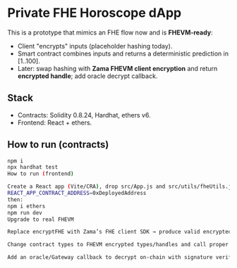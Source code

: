 # Private FHE Horoscope dApp

This is a prototype that mimics an FHE flow now and is **FHEVM-ready**:
- Client "encrypts" inputs (placeholder hashing today).
- Smart contract combines inputs and returns a deterministic prediction in [1..100].
- Later: swap hashing with **Zama FHEVM client encryption** and return **encrypted handle**; add oracle decrypt callback.

## Stack
- Contracts: Solidity 0.8.24, Hardhat, ethers v6.
- Frontend: React + ethers.

## How to run (contracts)
```sh
npm i
npx hardhat test
How to run (frontend)

Create a React app (Vite/CRA), drop src/App.js and src/utils/fheUtils.js in, set:
REACT_APP_CONTRACT_ADDRESS=0xDeployedAddress
then:
npm i ethers
npm run dev
Upgrade to real FHEVM

Replace encryptFHE with Zama’s FHE client SDK → produce valid encrypted inputs.

Change contract types to FHEVM encrypted types/handles and call proper ops.

Add an oracle/Gateway callback to decrypt on-chain with signature verification.
